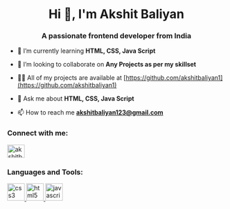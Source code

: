 <h1 align="center">Hi 👋, I'm Akshit Baliyan</h1>
<h3 align="center">A passionate frontend developer from India</h3>


- 🌱 I’m currently learning **HTML, CSS, Java Script**

- 👯 I’m looking to collaborate on **Any Projects as per my skillset**

- 👨‍💻 All of my projects are available at [https://github.com/akshitbaliyan1](https://github.com/akshitbaliyan1)

- 💬 Ask me about **HTML, CSS, Java Script**

- 📫 How to reach me **akshitbaliyan123@gmail.com**

<h3 align="left">Connect with me:</h3>
<p align="left">
<a href="https://instagram.com/akshitbaliyan1" target="blank"><img align="center" src="https://raw.githubusercontent.com/rahuldkjain/github-profile-readme-generator/master/src/images/icons/Social/instagram.svg" alt="akshitbaliyan1" height="30" width="40" /></a>
</p>

<h3 align="left">Languages and Tools:</h3>
<p align="left"> <a href="https://www.w3schools.com/css/" target="_blank" rel="noreferrer"> <img src="https://svgs--akshitbaliyan2.repl.co/css.svg" alt="css3" width="40" height="40"/> </a> <a href="https://www.w3.org/html/" target="_blank" rel="noreferrer"> <img src="https://svgs--akshitbaliyan2.repl.co/html.svg" alt="html5" width="40" height="40"/> </a> <a href="https://developer.mozilla.org/en-US/docs/Web/JavaScript" target="_blank" rel="noreferrer"> <img src="https://svgs--akshitbaliyan2.repl.co/js.svg" alt="javascript" width="40" height="40"/> </a> </p>
